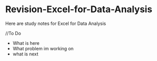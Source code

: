 # Revision-Excel-for-Data-Analysis

Here are study notes for Excel for Data Analysis

//To Do
- What is here
- What problem im working on
- what is next
